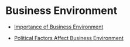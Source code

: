 
# Business Environment


- [Importance of Business Environment](importance_of_business_environment.md)

- [Political Factors Affect Business Environment](./political_factors_affect_business_environment.md)